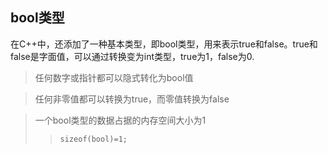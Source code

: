 ## bool类型
在C++中，还添加了一种基本类型，即bool类型，用来表示true和false。true和false是字面值，可以通过转换变为int类型，true为1，false为0.

>任何数字或指针都可以隐式转化为bool值

>任何非零值都可以转换为true，而零值转换为false

>一个bool类型的数据占据的内存空间大小为1
>>`sizeof(bool)=1;`
